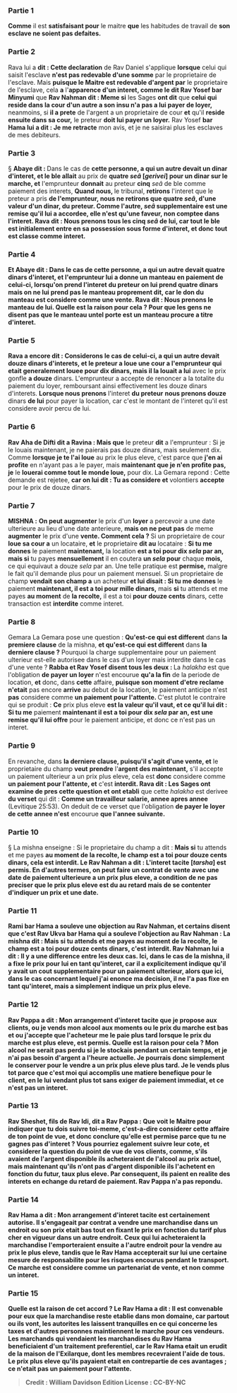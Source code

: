 
### Partie 1
<b>Comme</b> il est <b>satisfaisant pour</b> le maitre <b>que</b> les habitudes de travail de <b>son esclave ne soient pas defaites.</b>

### Partie 2
Rava lui a <b>dit : Cette declaration</b> de Rav Daniel s'applique <b>lorsque</b> celui qui saisit l'esclave <b>n'est pas redevable d'une somme</b> par le proprietaire de l'esclave. Mais <b>puisque le Maitre est redevable d'argent par</b> le proprietaire de l'esclave, cela <b>a</b> l'<b>apparence d'un interet, comme le dit Rav Yosef bar Minyumi</b> que <b>Rav Nahman dit : Meme si</b> les Sages <b>ont dit</b> que <b>celui qui reside dans la cour d'un autre a son insu n'a pas a lui payer de loyer,</b> neanmoins, si <b>il a prete</b> de l'argent a un proprietaire de cour <b>et</b> qu'il <b>reside ensuite dans sa cour,</b> le preteur <b>doit lui payer un loyer.</b> Rav Yosef <b>bar Hama lui a dit : Je me retracte</b> mon avis, et je ne saisirai plus les esclaves de mes debiteurs.

### Partie 3
§ <b>Abaye dit : </b> Dans le cas de <b>cette personne, a qui un autre devait un dinar d'interet, et le ble allait</b> au prix de <b>quatre <i>seâ</i> [<i>gerivei</i>] pour un dinar sur le marche, et</b> l'emprunteur <b>donnait</b> au preteur <b>cinq</b> <i>seâ</i> de ble comme paiement des interets, <b>Quand nous, </b> le tribunal, <b>retirons</b> l'interet que le preteur a pris <b>de l'emprunteur, <b>nous ne retirons</b> que <b>quatre</b> <i>seâ</i>, d'une valeur d'un dinar, <b>du preteur. Comme <b>l'autre,</b> <i>seâ</i> supplementaire <b>est une remise qu'il lui a accordee,</b> elle n'est qu'une faveur, non comptee dans l'interet. <b>Rava dit : Nous prenons</b> tous les <b>cinq</b> <i>seâ</i> <b>de lui, car</b> tout le ble <b>est initialement entre en sa possession sous forme d'interet,</b> et donc tout est classe comme interet.

### Partie 4
<b>Et Abaye dit : </b> Dans le cas de <b>cette personne, a qui un autre devait quatre dinars d'interet, et</b> l'emprunteur lui a <b>donne un manteau</b> en paiement <b>de celui-ci, lorsqu'on prend</b> l'interet <b>du</b> preteur <b>on lui prend quatre</b> dinars <b>mais on ne lui prend pas le</b> manteau proprement dit,</b> car le don du manteau est considere comme une vente. <b>Rava dit : Nous prenons le manteau de lui. Quelle est la raison</b> pour cela ? <b>Pour que</b> les gens <b>ne disent pas</b> que <b>le manteau</b> untel <b>porte est un manteau</b> procure a titre <b>d'interet.</b>

### Partie 5
<b>Rava</b> a encore <b>dit :</b> Considerons le cas de <b>celui-ci, a qui un autre devait douze dinars d'interets, et</b> le preteur a <b>loue une cour a</b> l'emprunteur qui etait <b>generalement louee pour dix</b> dinars, <b>mais il la louait</b> a lui</b> avec le prix gonfle <b>a douze</b> dinars. L'emprunteur a accepte de renoncer a la totalite du paiement du loyer, remboursant ainsi effectivement les douze dinars d'interets. <b>Lorsque nous prenons</b> l'interet <b>du preteur</b> <b>nous prenons douze</b> dinars <b>de lui</b> pour payer la location, car c'est le montant de l'interet qu'il est considere avoir percu de lui.

### Partie 6
<b>Rav Aha de Difti dit a Ravina : Mais que</b> le preteur <b>dit</b> a l'emprunteur : Si je le louais maintenant, je ne paierais pas douze dinars, mais seulement dix. Comme <b>lorsque je te l'ai loue</b> au prix le plus eleve, c'est parce que <b>j'en ai profite</b> en n'ayant pas a le payer, mais <b>maintenant que je n'en profite pas, je</b> le <b>louerai comme tout le monde loue,</b> pour dix. La Gemara repond : Cette demande est rejetee, <b>car on lui dit : Tu as considere et</b> volontiers <b>accepte</b> pour le prix de douze dinars.

### Partie 7
<strong>MISHNA :</strong> <b>On peut augmenter</b> le prix d'un <b>loyer</b> a percevoir a une date ulterieure au lieu d'une date anterieure, <b>mais on ne peut pas</b> de meme <b>augmenter</b> le prix d'une <b>vente. Comment cela ? </b> Si un proprietaire de cour <b>loue sa cour a</b> un locataire, <b>et</b> le proprietaire <b>dit au</b> locataire : <b>Si tu me donnes</b> le paiement <b>maintenant,</b> la location <b>est a toi pour dix <i>sela</i> par an, mais si</b> tu payes <b>mensuellement</b> il en coutera <b>un <i>sela</i> pour</b> chaque <b>mois,</b> ce qui equivaut a douze <i>sela</i> par an. Une telle pratique est <b>permise,</b> malgre le fait qu'il demande plus pour un paiement mensuel. Si un proprietaire de champ <b>vendait son champ a</b> un acheteur <b>et lui disait : Si tu me donnes</b> le paiement <b>maintenant, il est a toi pour mille dinars,</b> mais <b>si</b> tu attends et me payes <b>au moment</b> de <b>la recolte,</b> il est a toi <b>pour douze cents</b> dinars, cette transaction est <b>interdite</b> comme interet.

### Partie 8
Gemara La Gemara pose une question : <b>Qu'est-ce qui est different</b> dans <b>la premiere clause</b> de la mishna, <b>et qu'est-ce qui est different</b> dans <b>la derniere clause ?</b> Pourquoi la charge supplementaire pour un paiement ulterieur est-elle autorisee dans le cas d'un loyer mais interdite dans le cas d'une vente ? <b>Rabba et Rav Yosef disent tous les deux : </b> La <i>halakha</i> est que l'obligation <b>de payer un loyer</b> n'est encourue <b>qu'a la fin</b> de la periode de location, <b>et</b> donc, dans <b>cette</b> affaire, <b>puisque son moment d'etre reclame n'etait</b> pas encore <b>arrive</b> au debut de la location, le paiement anticipe n'est <b>pas</b> considere comme <b>un paiement pour l'attente. </b> C'est plutot le contraire qui se produit : <b>Ce</b> prix plus eleve <b>est la valeur qu'il vaut, et ce qu'il lui dit : Si tu me</b> paiement <b>maintenant il est a toi pour dix <i>sela</i> par an, est une remise qu'il lui offre</b> pour le paiement anticipe, et donc ce n'est pas un interet.

### Partie 9
En revanche, dans <b>la derniere clause, puisqu'il s'agit d'une vente, et</b> le proprietaire du champ <b>veut</b> <b>prendre</b> l'<b>argent des maintenant,</b> s'il accepte un paiement ulterieur a un prix plus eleve, cela est <b>donc</b> considere comme <b>un paiement pour l'attente, et</b> c'est <b>interdit. Rava dit : Les Sages ont examine de pres cette question et ont etabli</b> que cette <i>halakha</i> est derivee <b>du verset</b> qui dit : <b>Comme un travailleur salarie, annee apres annee</b> (Levitique 25:53). On deduit de ce verset que l'obligation <b>de payer le loyer</b> <b>de cette annee n'est</b> encourue <b>que l'annee suivante.</b>

### Partie 10
§ La mishna enseigne : Si le proprietaire du champ a dit : <b>Mais si</b> tu attends et me payes <b>au moment de <b>la recolte,</b> le champ est a toi <b>pour douze cents</b> dinars, cela est <b>interdit. Le Rav Nahman a dit : L'interet tacite [<i>tarsha</i>]</b> est <b>permis.</b> En d'autres termes, on peut faire un contrat de vente avec une date de paiement ulterieure a un prix plus eleve, a condition de ne pas preciser que le prix plus eleve est du au retard mais de se contenter d'indiquer un prix et une date.

### Partie 11
<b>Rami bar Hama a souleve une objection au Rav Nahman, et certains disent</b> que c'est <b>Rav Ukva bar Hama</b> qui a souleve l'objection <b>au Rav Nahman :</b> La mishna dit : <b>Mais si</b> tu attends et me payes <b>au moment de <b>la recolte,</b> le champ est a toi <b>pour douze cents</b> dinars, c'est <b>interdit.</b> Rav Nahman <b>lui a dit :</b> Il y a une difference entre les deux cas. <b>Ici,</b> dans le cas de la mishna, <b>il a fixe</b> le prix <b>pour lui</b> en tant qu'interet, car il a explicitement indique qu'il y avait un cout supplementaire pour un paiement ulterieur, alors que <b>ici,</b> dans le cas concernant lequel j'ai enonce ma decision, <b>il ne l'a pas fixe</b> en tant qu'interet, mais a simplement indique un prix plus eleve.

### Partie 12
<b>Rav Pappa a dit : Mon arrangement d'interet tacite</b> que je propose aux clients, ou je vends mon alcool aux moments ou le prix du marche est bas et ou j'accepte que l'acheteur me le paie plus tard lorsque le prix du marche est plus eleve, est <b>permis. Quelle est la raison</b> pour cela ? <b>Mon alcool ne serait pas perdu</b> si je le stockais pendant un certain temps, <b>et je n'ai pas besoin d'argent</b> a l'heure actuelle. Je pourrais donc simplement le conserver pour le vendre a un prix plus eleve plus tard. Je le vends plus tot parce que <b>c'est moi qui accomplis</b> une <b>matiere benefique pour le client,</b> en le lui vendant plus tot sans exiger de paiement immediat, et ce n'est pas un interet.

### Partie 13
<b>Rav Sheshet, fils de Rav Idi, dit a Rav Pappa : Que voit le Maitre pour</b> indiquer que tu dois <b>suivre toi-meme,</b> c'est-a-dire considerer cette affaire de ton point de vue, et donc conclure qu'elle est permise parce que tu ne gagnes pas d'interet ? Vous pourriez egalement <b>suivre leur</b> cote, et considerer la question du point de vue de vos clients, <b>comme, s'ils avaient de l'argent</b> disponible <b>ils acheteraient</b> de l'alcool <b>au</b> prix <b>actuel</b>, mais <b>maintenant qu'ils n'ont pas d'argent</b> disponible <b>ils l'achetent</b> en fonction du futur,</b> taux plus <b>eleve</b>. Par consequent, ils paient en realite des interets en echange du retard de paiement. Rav Pappa n'a pas repondu.

### Partie 14
<b>Rav Hama a dit : Mon arrangement d'interet tacite</b> est <b>certainement autorise.</b> Il s'engageait par contrat a vendre une marchandise dans un endroit ou son prix etait bas tout en fixant le prix en fonction du tarif plus cher en vigueur dans un autre endroit. Ceux qui lui acheteraient la marchandise l'emporteraient ensuite a l'autre endroit pour la vendre au prix le plus eleve, tandis que le Rav Hama accepterait sur lui une certaine mesure de responsabilite pour les risques encourus pendant le transport. Ce marche est considere comme un partenariat de vente, et non comme un interet.

### Partie 15
<b>Quelle est la raison</b> de cet accord ? Le Rav Hama a dit : Il est <b>convenable pour eux</b> que la marchandise reste <b>etablie dans mon domaine, car partout ou ils vont,</b> les autorites les <b>laissent tranquilles</b> en ce qui concerne les <b>taxes et</b> d'autres personnes <b>maintiennent le marche pour</b> ces vendeurs. Les marchands qui vendaient les marchandises du Rav Hama beneficiaient d'un traitement preferentiel, car le Rav Hama etait un erudit de la maison de l'Exilarque, dont les membres recevraient l'aide de tous. Le prix plus eleve qu'ils payaient etait en contrepartie de ces avantages ; ce n'etait pas un paiement pour l'attente.

>Credit : William Davidson Edition
>License : CC-BY-NC